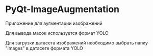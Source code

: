# PyQt-ImageAugmentation

Приложение для аугментации изображений


Для вывода масок используется формат YOLO


Для загрузки датасета изображений необходимо выбрать папку "images" в датасете формата YOLO
